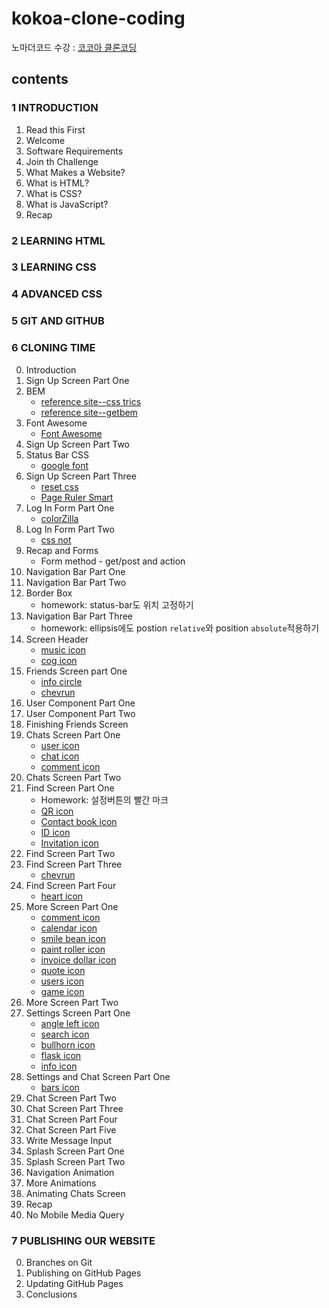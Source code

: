 # kokoa-clone-coding

노마더코드 수강 : [코코아 클론코딩](https://nomadcoders.co/kokoa-clone)

## contents

### 1 INTRODUCTION

1. Read this First
2. Welcome
3. Software Requirements
4. Join th Challenge
5. What Makes a Website?
6. What is HTML?
7. What is CSS?
8. What is JavaScript?
9. Recap

### 2 LEARNING HTML

### 3 LEARNING CSS

### 4 ADVANCED CSS

### 5 GIT AND GITHUB

### 6 CLONING TIME

0. Introduction
1. Sign Up Screen Part One
2. BEM
   * [reference site--css trics](https://css-tricks.com/bem-101/)
   * [reference site--getbem](https://getbem.com/introduction/)
3. Font Awesome
   * [Font Awesome](https://fontawesome.com/)
4. Sign Up Screen Part Two
5. Status Bar CSS
   * [google font](https://fonts.google.com/)
6. Sign Up Screen Part Three
   * [reset css](https://meyerweb.com/eric/tools/css/reset/)
   * [Page Ruler Smart](https://chrome.google.com/webstore/detail/page-ruler-smart/dfhpegnjdcbokjipkckekjeicjpicdcc)
7. Log In Form Part One
   * [colorZilla](https://chrome.google.com/webstore/detail/colorzilla/bhlhnicpbhignbdhedgjhgdocnmhomnp)
8. Log In Form Part Two
   * [css not](https://developer.mozilla.org/ko/docs/Web/CSS/:not)
9. Recap and Forms
   * Form method - get/post and action
10. Navigation Bar Part One
11. Navigation Bar Part Two
12. Border Box
    * homework: status-bar도 위치 고정하기
13. Navigation Bar Part Three
    * homework: ellipsis에도 postion `relative`와 position `absolute`적용하기
14. Screen Header
    * [music icon](https://fontawesome.com/v5/icons/music?f=classic&s=solid&sz=lg)
    * [cog icon](https://fontawesome.com/v5/icons/cog?f=classic&s=solid&sz=lg)
15. Friends Screen part One
    * [info circle](https://fontawesome.com/v5/icons/info-circle?f=classic&s=solid)
    * [chevrun](https://fontawesome.com/v5/icons/chevron-right?f=classic&s=solid&sz=xs)
16. User Component Part One
17. User Component Part Two
18. Finishing Friends Screen
19. Chats Screen Part One
    * [user icon](https://fontawesome.com/v5/icons/user?f=classic&s=regular)
    * [chat icon](https://fontawesome.com/v5/icons/comment?f=classic&s=solid)
    * [comment icon](https://fontawesome.com/v5/icons/comment-dots?f=classic&s=regular&sz=lg)
20. Chats Screen Part Two
21. Find Screen Part One
    * Homework: 설정버튼의 빨간 마크
    * [QR icon](https://fontawesome.com/v5/icons/qrcode?f=classic&s=solid&sz=lg)
    * [Contact book icon](https://fontawesome.com/v5/icons/address-book?f=classic&s=regular&sz=lg)
    * [ID icon](https://fontawesome.com/v5/icons/fingerprint?f=classic&s=solid&sz=lg)
    * [Invitation icon](https://fontawesome.com/v5/icons/envelope?f=classic&s=regular&sz=lg)
22. Find Screen Part Two
23. Find Screen Part Three
    * [chevrun](https://fontawesome.com/v5/icons/chevron-right?f=classic&s=solid&sz=xs)
24. Find Screen Part Four
    * [heart icon](https://fontawesome.com/v5/icons/heart?f=classic&s=solid)
25. More Screen Part One
    * [comment icon](https://fontawesome.com/v5/icons/comment-alt?f=classic&s=regular&sz=lg)
    * [calendar icon](https://fontawesome.com/v5/icons/calendar?f=classic&s=regular&sz=lg)
    * [smile bean icon](https://fontawesome.com/v5/icons/smile-beam?f=classic&s=regular&sz=lg)
    * [paint roller icon](https://fontawesome.com/v5/icons/paint-roller?f=classic&s=solid&sz=lg)
    * [invoice dollar icon](https://fontawesome.com/v5/icons/file-invoice-dollar?f=classic&s=solid&sz=lg)
    * [quote icon](https://fontawesome.com/v5/icons/quote-right?f=classic&s=solid&sz=lg)
    * [users icon](https://fontawesome.com/v5/icons/user-friends?f=classic&s=solid&sz=lg)
    * [game icon](https://fontawesome.com/v5/icons/playstation?f=brands&s=solid&sz=lg)
26. More Screen Part Two
27. Settings Screen Part One
    * [angle left icon](https://fontawesome.com/v5/icons/angle-left?f=classic&s=solid&sz=lg)
    * [search icon](https://fontawesome.com/v5/icons/search?f=classic&s=solid&sz=lg)
    * [bullhorn icon](https://fontawesome.com/v5/icons/bullhorn?f=classic&s=solid)
    * [flask icon](https://fontawesome.com/v5/icons/flask?f=classic&s=solid)
    * [info icon](https://fontawesome.com/v5/icons/info-circle?f=classic&s=solid)
28. Settings and Chat Screen Part One
    * [bars icon](https://fontawesome.com/v5/icons/bars?f=classic&s=solid)
29. Chat Screen Part Two
30. Chat Screen Part Three
31. Chat Screen Part Four
32. Chat Screen Part Five
33. Write Message Input
34. Splash Screen Part One
35. Splash Screen Part Two
36. Navigation Animation
37. More Animations
38. Animating Chats Screen
39. Recap
40. No Mobile Media Query

### 7 PUBLISHING OUR WEBSITE

0. Branches on Git
1. Publishing on GitHub Pages
2. Updating GitHub Pages
3. Conclusions
